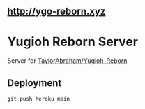 ## http://ygo-reborn.xyz

# Yugioh Reborn Server
Server for [TaylorAbraham/Yugioh-Reborn](https://github.com/TaylorAbraham/Yugioh-Reborn)

## Deployment
```
git push heroku main
```
